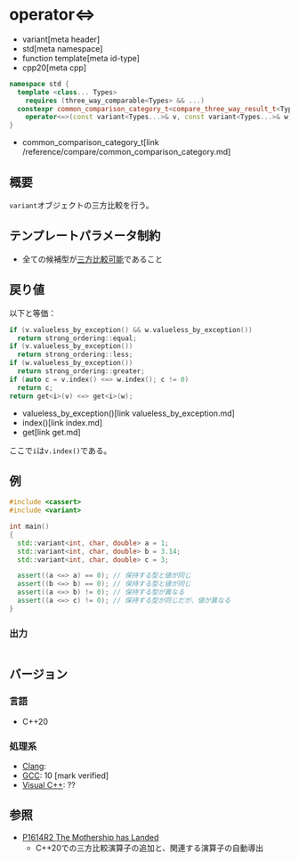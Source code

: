 # operator<=>
* variant[meta header]
* std[meta namespace]
* function template[meta id-type]
* cpp20[meta cpp]

```cpp
namespace std {
  template <class... Types>
    requires (three_way_comparable<Types> && ...)
  constexpr common_comparison_category_t<compare_three_way_result_t<Types>...>
    operator<=>(const variant<Types...>& v, const variant<Types...>& w); // (1) C++20
}
```
* common_comparison_category_t[link /reference/compare/common_comparison_category.md]

## 概要
`variant`オブジェクトの三方比較を行う。


## テンプレートパラメータ制約
- 全ての候補型が[三方比較可能](/reference/compare/three_way_comparable.md)であること


## 戻り値
以下と等価：

```cpp
if (v.valueless_by_exception() && w.valueless_by_exception())
  return strong_ordering::equal;
if (v.valueless_by_exception())
  return strong_ordering::less;
if (w.valueless_by_exception())
  return strong_ordering::greater;
if (auto c = v.index() <=> w.index(); c != 0)
  return c;
return get<i>(v) <=> get<i>(w);
```
* valueless_by_exception()[link valueless_by_exception.md]
* index()[link index.md]
* get[link get.md]

ここで`i`は`v.index()`である。


## 例
```cpp example
#include <cassert>
#include <variant>

int main()
{
  std::variant<int, char, double> a = 1;
  std::variant<int, char, double> b = 3.14;
  std::variant<int, char, double> c = 3;

  assert((a <=> a) == 0); // 保持する型と値が同じ
  assert((b <=> b) == 0); // 保持する型と値が同じ
  assert((a <=> b) != 0); // 保持する型が異なる
  assert((a <=> c) != 0); // 保持する型が同じだが、値が異なる
}
```

### 出力
```
```

## バージョン
### 言語
- C++20

### 処理系
- [Clang](/implementation.md#clang):
- [GCC](/implementation.md#gcc): 10 [mark verified]
- [Visual C++](/implementation.md#visual_cpp): ??


## 参照
- [P1614R2 The Mothership has Landed](https://www.open-std.org/jtc1/sc22/wg21/docs/papers/2019/p1614r2.html)
    - C++20での三方比較演算子の追加と、関連する演算子の自動導出
